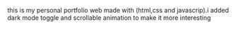 this is my personal portfolio web made with (html,css and javascrip).i added dark mode toggle and scrollable animation to make it more interesting
